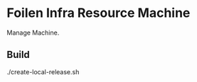Foilen Infra Resource Machine
==============

Manage Machine.

Build
-----

./create-local-release.sh

